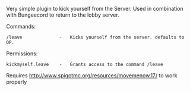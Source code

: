 Very simple plugin to kick yourself from the Server.
Used in combination with Bungeecord to return to the lobby server.

Commands:

    /leave              -   Kicks yourself from the server. defaults to OP.
    
    
Permissions:

    kickmyself.leave    -   Grants access to the command /leave

Requires http://www.spigotmc.org/resources/movemenow.17/ to work properly
